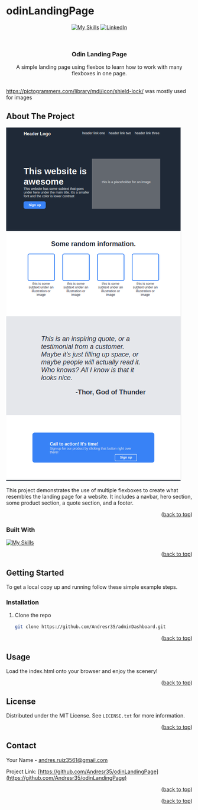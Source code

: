 # odinLandingPage

<a name="readme-top"></a>

 <div align="center">

[![My Skills](https://skillicons.dev/icons?i=html,css)](https://skillicons.dev)
[![LinkedIn][linkedin-shield]][linkedin-url]

</div>
<!-- PROJECT LOGO -->
<br />
<div align="center">
    <!-- <img src="image-1.png" alt="Logo" width="80" height="80"> -->

  <h3 align="center">Odin Landing Page</h3>

  <p align="center">
    A simple landing page using flexbox to learn how to work with many flexboxes in one page.
    <br />
    <br />
  </p>
</div>

https://pictogrammers.com/library/mdi/icon/shield-lock/ was mostly
used for images

<!-- ABOUT THE PROJECT -->

## About The Project

![Screenshot](image.png)

This project demonstrates the use of multiple flexboxes to create what resembles the landing page for a website. It includes a navbar, hero section, some product section, a quote section, and a footer.

<!-- Here's a blank template to get started: To avoid retyping too much info. Do a search and replace with your text editor for the following: `Andresr35`, `adminDashboard`, `twitter_handle`, `and-r`, `email_client`, `email`, `Admin Dashboard`, `project_description` -->

<p align="right">(<a href="#readme-top">back to top</a>)</p>

### Built With

[![My Skills](https://skillicons.dev/icons?i=html,css)](https://skillicons.dev)

<p align="right">(<a href="#readme-top">back to top</a>)</p>

<!-- GETTING STARTED -->

## Getting Started

To get a local copy up and running follow these simple example steps.

<!--
### Prerequisites

You must install npm

- npm
  ```sh
  npm install npm@latest -g
  ``` -->

### Installation

1. Clone the repo
   ```sh
   git clone https://github.com/Andresr35/adminDashboard.git
   ```
   <!-- 2. Install NPM packages
      ```sh
      npm install
      ``` -->
      <p align="right">(<a href="#readme-top">back to top</a>)</p>

<!-- USAGE EXAMPLES -->

## Usage

Load the index.html onto your browser and enjoy the scenery!

<p align="right">(<a href="#readme-top">back to top</a>)</p>

## License

Distributed under the MIT License. See `LICENSE.txt` for more information.

<p align="right">(<a href="#readme-top">back to top</a>)</p>

<!-- CONTACT -->

## Contact

Your Name - andres.ruiz3561@gmail.com

Project Link: [https://github.com/Andresr35/odinLandingPage](https://github.com/Andresr35/odinLandingPage)

<p align="right">(<a href="#readme-top">back to top</a>)</p>

<p align="right">(<a href="#readme-top">back to top</a>)</p>

[linkedin-shield]: https://img.shields.io/badge/-LinkedIn-black.svg?style=for-the-badge&logo=linkedin&colorB=555
[linkedin-url]: https://www.linkedin.com/in/and-r/
